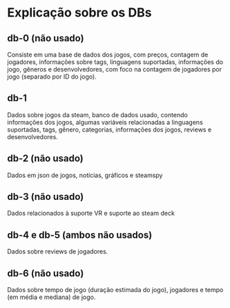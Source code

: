 # Explicação sobre os DBs

## db-0 (não usado)

Consiste em uma base de dados dos jogos, com preços, contagem de jogadores, informações sobre tags, linguagens suportadas, informações do jogo, gêneros e desenvolvedores, com foco na contagem de jogadores por jogo (separado por ID do jogo).

## db-1

Dados sobre jogos da steam, banco de dados usado, contendo informações dos jogos, algumas variáveis relacionadas a linguagens suportadas, tags, gênero, categorias, informações dos jogos, reviews e desenvolvedores.

## db-2 (não usado)

Dados em json de jogos, notícias, gráficos e steamspy

## db-3 (não usado)

Dados relacionados à suporte VR e suporte ao steam deck

## db-4 e db-5 (ambos não usados)

Dados sobre reviews de jogadores.

## db-6 (não usado)

Dados sobre tempo de jogo (duração estimada do jogo), jogadores e tempo (em média e mediana) de jogo.